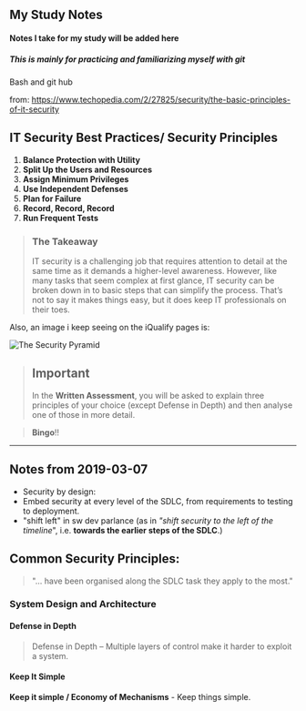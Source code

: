 ## My Study Notes
#### Notes I take for my study will be added here
##### This is mainly for practicing and familiarizing myself with git 
Bash and git hub

from: 
https://www.techopedia.com/2/27825/security/the-basic-principles-of-it-security

## **IT Security Best Practices/ Security Principles**  
1. **Balance Protection with Utility**  
2. **Split Up the Users and Resources**  
3. **Assign Minimum Privileges**  
4. **Use Independent Defenses**  
5. **Plan for Failure**  
6. **Record, Record, Record**  
7. **Run Frequent Tests**  

> ### **The Takeaway**
>
>IT security is a challenging job that requires attention to detail at 
the same time as it demands a higher-level awareness. However, like many 
tasks that seem complex at first glance, IT security can be broken down 
in to basic steps that can simplify the process. That’s not to say it 
makes things easy, but it does keep IT professionals on their toes.

Also, an image i keep seeing on the iQualify pages is: 

![The Security 
Pyramid](https://iqfy-storage.imgix.net/sFmmI3LTRCVrXMjHWoyN_security_pyramid___principles.jpg)

 

> ## Important
>In the **Written Assessment**, you will be asked to explain three 
principles 
of your choice (except Defense in Depth) and then analyse one of those in 
more detail. 


> **Bingo**!!
********************************************************************
## Notes from 2019-03-07
* Security by design:
 * Embed security at every level of the SDLC, from 
requirements to testing to deployment.
 * "shift left" in sw dev parlance (as in _"shift security to 
the left of the timeline_", i.e. **towards the earlier steps 
of the SDLC**.)

## Common Security Principles: 
> "... have been organised along the SDLC task they apply to 
>the most."  
### System Design and Architecture
#### Defense in Depth  
> Defense in Depth – Multiple layers of control make it harder 
to exploit a system.  
#### Keep It Simple 
**Keep it simple / Economy of Mechanisms** - Keep things 
simple.  
  
 
